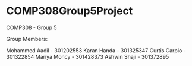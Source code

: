 # COMP308Group5Project
COMP308 - Group 5

Group Members:

Mohammed Aadil - 301202553
Karan Handa - 301325347
Curtis Carpio - 301322854
Mariya Moncy - 301428373
Ashwin Shaji - 301372895

